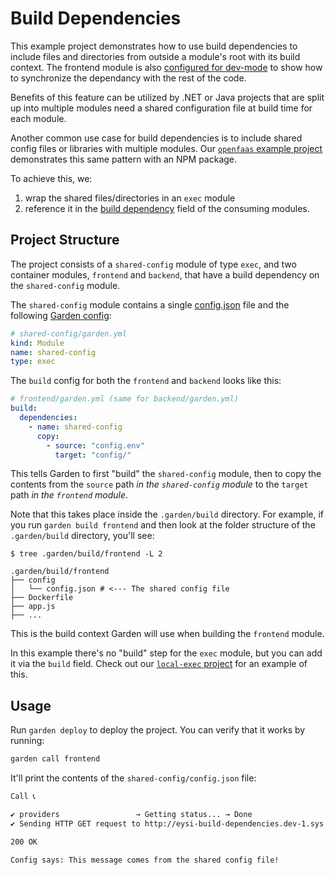 # Build Dependencies

This example project demonstrates how to use build dependencies to include files and directories from outside a module's root with its build context.
The frontend module is also [configured for dev-mode](frontend/garden.yml#L13-L23) to show how to synchronize the dependancy with the rest of the code.

Benefits of this feature can be utilized by .NET or Java projects that are split up into multiple modules need a shared configuration file at build time for each module.

Another common use case for build dependencies is to include shared config files or libraries with multiple modules.
Our [`openfaas` example project](../openfaas) demonstrates this same pattern with an NPM package.

To achieve this, we:

1. wrap the shared files/directories in an `exec` module
2. reference it in the [build dependency](https://docs.garden.io/v/acorn-0.12/reference/module-types/container#build-dependencies) field of the consuming modules.

## Project Structure

The project consists of a `shared-config` module of type `exec`, and two container modules, `frontend` and `backend`, that have a build dependency on the `shared-config` module.

The `shared-config` module contains a single [config.json](shared-config/config.json) file and the following [Garden config](shared-config/garden.yml):

```yaml
# shared-config/garden.yml
kind: Module
name: shared-config
type: exec
```

The `build` config for both the `frontend` and `backend` looks like this:

```yaml
# frontend/garden.yml (same for backend/garden.yml)
build:
  dependencies:
    - name: shared-config
      copy:
        - source: "config.env"
          target: "config/"
```

This tells Garden to first "build" the `shared-config` module, then to copy the contents from the `source` path *in the `shared-config` module* to the `target` path *in the `frontend` module*.

Note that this takes place inside the `.garden/build` directory. For example, if you run `garden build frontend` and then look at the folder structure of the `.garden/build` directory, you'll see:

```console
$ tree .garden/build/frontend -L 2

.garden/build/frontend
├── config
│   └── config.json # <--- The shared config file
├── Dockerfile
├── app.js
├── ...
```

This is the build context Garden will use when building the `frontend` module.

In this example there's no "build" step for the `exec` module, but you can add it via the `build` field. Check out our [`local-exec` project](../local-exec/backend/garden.yml) for an example of this.

## Usage

Run `garden deploy` to deploy the project. You can verify that it works by running:

```sh
garden call frontend
```

It'll print the contents of the `shared-config/config.json` file:

```sh
Call 📞

✔ providers                 → Getting status... → Done
✔ Sending HTTP GET request to http://eysi-build-dependencies.dev-1.sys.garden/hello-frontend

200 OK

Config says: This message comes from the shared config file!
```
